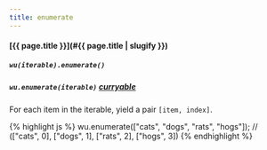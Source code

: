 ```yaml
---
title: enumerate
---
```

#### [{{ page.title }}](#{{ page.title | slugify }})

##### `wu(iterable).enumerate()`

##### `wu.enumerate(iterable)` *[curryable](#curryable)*

For each item in the iterable, yield a pair `[item, index]`.

{% highlight js %}
wu.enumerate(["cats", "dogs", "rats", "hogs"]);
// (["cats", 0], ["dogs", 1], ["rats", 2], ["hogs", 3])
{% endhighlight %}
